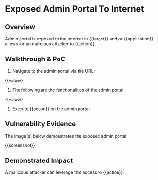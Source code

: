 # Exposed Admin Portal To Internet

## Overview

<!--
Provide a 1-2 sentence description - see http://cveproject.github.io/docs/content/key-details-phrasing.pdf for tips

This format is a good guide:
[VULNTYPE] in [COMPONENT] in [APPLICATION] allows [ATTACKER] to [IMPACT] via [VECTOR] 
-->

Admin portal is exposed to the internet in {{target}} and/or {{application}} allows for an malicious attacker to {{action}}.

## Walkthrough & PoC

<!--
Provide a step-by-step walkthrough on how to access the vulnerable injection point, and how to exploit the vulnerability.

Adding a dot-pointed walkthrough with relevant screenshots will speed triage time and result in faster rewards!
-->

1. Navigate to the admin portal via the URL:

{{value}}

1. The following are the functionalities of the admin portal:

{{value}}

1. Execute {{action}} on the admin portal

## Vulnerability Evidence

<!--
Your submission MUST include evidence of the vulnerability and not be theoretical in nature.
-->

The image(s) below demonstrates the exposed admin portal: 

{{screenshot}}

## Demonstrated Impact

<!--
Provide a full Proof of Concept here.
--> 

A malicious attacker can leverage this access to {{action}}. 

